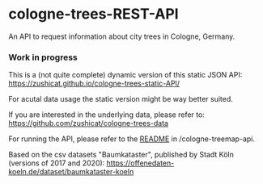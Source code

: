 # cologne-trees-REST-API
An API to request information about city trees in Cologne, Germany.


### Work in progress    
This is a (not quite complete) dynamic version of this static JSON API:    
https://zushicat.github.io/cologne-trees-static-API/     

For acutal data usage the static version might be way better suited.    

If you are interested in the underlying data, please refer to:    
https://github.com/zushicat/cologne-trees-data    


For running the API, please refer to the [README](https://github.com/zushicat/cologne-trees-REST-API/tree/master/cologne-treemap-api) in /cologne-treemap-api.



Based on the csv datasets "Baumkataster", published by Stadt Köln (versions of 2017 and 2020):
https://offenedaten-koeln.de/dataset/baumkataster-koeln


